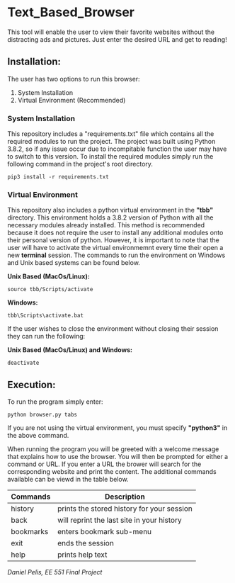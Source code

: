 # Text_Based_Browser

This tool will enable the user to view their favorite websites without
the distracting ads and pictures. Just enter the desired URL and
get to reading!

## Installation:
The user has two options to run this browser:
1.  System Installation
2.  Virtual Environment (Recommended)

### System Installation
This repository includes a "requirements.txt" file which contains all the required modules to run the project. The project was built using Python 3.8.2, so if any issue occur due to incompitable function the user may have to switch to this version. To install the required modules simply run the following command in the project's root directory.
```
pip3 install -r requirements.txt
```

### Virtual Environment
This repository also includes a python virtual environment in the **"tbb"** directory. This environment holds a 3.8.2 version of Python with all the necessary modules already installed. This method is recommended because it does not require the user to install any additional modules onto their personal version of python. However, it is important to note that the user will have to activate the virtual environmemnt every time their open a new **terminal** session. The commands to run the environment on Windows and Unix based systems can be found below.

**Unix Based (MacOs/Linux):**
```
source tbb/Scripts/activate
```
**Windows:**
```
tbb\Scripts\activate.bat
```

If the user wishes to close the environment without closing their session they can run the following:

**Unix Based (MacOs/Linux) and Windows:**
```
deactivate
```

## Execution:
To run the program simply enter:
```
python browser.py tabs
```
If you are not using the virtual environment, you must specify **"python3"** in the above command.

When running the program you will be greeted with a welcome message that explains how to use the browser. You will then be prompted for either a command or URL. If you enter a URL the brower will search for the corresponding website and print the content. The additional commands available can be viewd in the table below.

Commands | Description
----- | ------
history | prints the stored history for your session
back | will reprint the last site in your history
bookmarks | enters bookmark sub-menu
exit | ends the session
help | prints help text



*Daniel Pelis, EE 551 Final Project*
